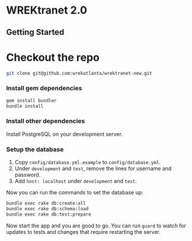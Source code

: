# WREKtranet 2.0

## Getting Started

# Checkout the repo

```bash
git clone git@github.com:wrekatlanta/wrektranet-new.git
```

### Install gem dependencies

```bash
gem install bundler
bundle install
```

### Install other dependencies

Install PostgreSQL on your development server.

### Setup the database

1. Copy `config/database.yml.example` to `config/database.yml`.
2. Under `development` and `test`, remove the lines for username and 
   password.
3. Add `host: localhost` under `development` and `test`.

Now you can run the commands to set the database up:

```bash
bundle exec rake db:create:all
bundle exec rake db:schema:load
bundle exec rake db:test:prepare
```

Now start the app and you are good to go. You can run `guard` to watch for updates to tests and changes that require restarting the server.